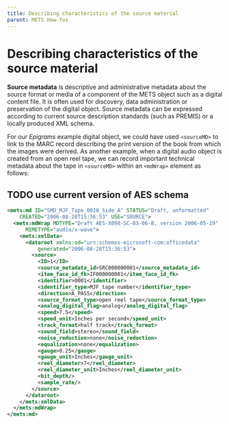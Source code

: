 ```yaml
---
title: Describing characteristics of the source material
parent: METS How-Tos
---
```

# Describing characteristics of the source material

**Source metadata** is descriptive and administrative metadata about the source format or media of a component of the METS object such as a digital content file. It is often used for discovery, data administration or preservation of the digital object.  Source metadata can be expressed according to current source description standards (such as PREMIS) or a locally produced XML schema.

For our *Epigrams* example digital object, we could have used `<sourceMD>` to link to the MARC record describing the print version of the book from which the images were derived. As another example, when a digital audio object is created from an open reel tape, we can record important technical metadata about the tape in `<sourceMD>` within an `<mdWrap>` element as follows:

## TODO use current version of AES schema

```xml
<mets:md ID="SMD_MJF_Tape_0010_Side_A" STATUS="Draft, unformatted"
    CREATED="2006-08-28T15:36:53" USE="SOURCE">
  <mets:mdWrap MDTYPE="Draft AES-X098-SC-03-06-B, version 2006-05-19"
      MIMETYPE="audio/x-wave">
    <mets:xmlData>
      <dataroot xmlns:od="urn:schemas-microsoft-com:officedata"
          generated="2006-08-28T15:36:53">
        <source>
          <ID>1</ID>
          <source_metadata_id>SRC000000001</source_metadata_id>
          <item_face_id_fk>IF000000001</item_face_id_fk>
          <identifier>0001</identifier>
          <identifier_type>MJF tape number</identifier_type>
          <direction>A_PASS</direction>
          <source_format_type>open reel tape</source_format_type>
          <analog_digital_flag>analog</analog_digital_flag>
          <speed>7.5</speed>
          <speed_unit>Inches per second</speed_unit>
          <track_format>half track</track_format>
          <sound_field>stereo</sound_field>
          <noise_reduction>none</noise_reduction>
          <equalization>none</equalization>
          <gauge>0.25</gauge>
          <gauge_unit>Inches</gauge_unit>
          <reel_diameter>7</reel_diameter>
          <reel_diameter_unit>Inches</reel_diameter_unit>
          <bit_depth/>
          <sample_rate/>
        </source>
      </dataroot>
    </mets:xmlData>
  </mets:mdWrap>
</mets:md>
```
